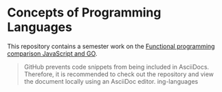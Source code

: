 # Concepts of Programming Languages

This repository contains a semester work on the [Functional programming comparison JavaScript and GO](./functional-programming-comparison-JavaScript-and-GO.adoc).

> GitHub prevents code snippets from being included in AsciiDocs. Therefore, it is recommended to check out the repository and view the document locally using an AsciiDoc editor.
ing-languages
